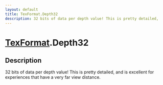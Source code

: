 ```yaml
---
layout: default
title: TexFormat.Depth32
description: 32 bits of data per depth value! This is pretty detailed, and is excellent for experiences that have a very far view distance.
---
```

# [TexFormat]({{site.url}}/Pages/Reference/TexFormat.html).Depth32

## Description
32 bits of data per depth value! This is pretty detailed,
and is excellent for experiences that have a very far view distance.

